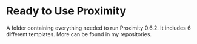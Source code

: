 # Ready to Use Proximity
 A folder containing everything needed to run Proximity 0.6.2. It includes 6 different templates. More can be found in my repositories.
